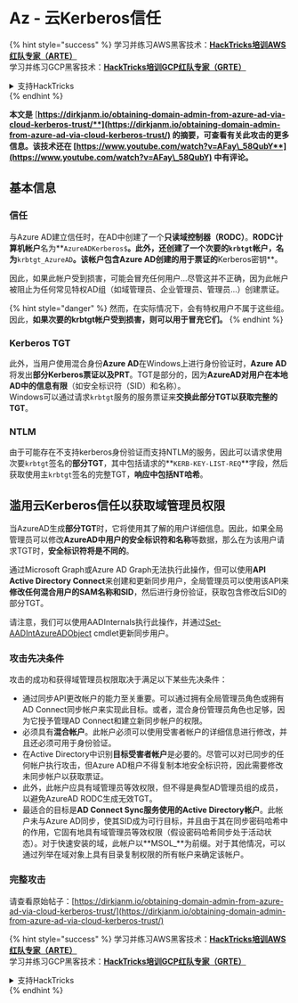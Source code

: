 # Az - 云Kerberos信任

{% hint style="success" %}
学习并练习AWS黑客技术：<img src="/.gitbook/assets/image.png" alt="" data-size="line">[**HackTricks培训AWS红队专家（ARTE）**](https://training.hacktricks.xyz/courses/arte)<img src="/.gitbook/assets/image.png" alt="" data-size="line">\
学习并练习GCP黑客技术：<img src="/.gitbook/assets/image (2).png" alt="" data-size="line">[**HackTricks培训GCP红队专家（GRTE）**<img src="/.gitbook/assets/image (2).png" alt="" data-size="line">](https://training.hacktricks.xyz/courses/grte)

<details>

<summary>支持HackTricks</summary>

* 查看[**订阅计划**](https://github.com/sponsors/carlospolop)!
* **加入** 💬 [**Discord群**](https://discord.gg/hRep4RUj7f) 或 [**电报群**](https://t.me/peass) 或 **关注**我们的**Twitter** 🐦 [**@hacktricks\_live**](https://twitter.com/hacktricks\_live)**.**
* 通过向[**HackTricks**](https://github.com/carlospolop/hacktricks)和[**HackTricks Cloud**](https://github.com/carlospolop/hacktricks-cloud) github仓库提交PR来分享黑客技巧。

</details>
{% endhint %}

**本文是** [**https://dirkjanm.io/obtaining-domain-admin-from-azure-ad-via-cloud-kerberos-trust/**](https://dirkjanm.io/obtaining-domain-admin-from-azure-ad-via-cloud-kerberos-trust/) **的摘要，可查看有关此攻击的更多信息。该技术还在** [**https://www.youtube.com/watch?v=AFay\_58QubY**](https://www.youtube.com/watch?v=AFay\_58QubY)** 中有评论。**

## 基本信息

### 信任

与Azure AD建立信任时，在AD中创建了一个**只读域控制器（RODC）**。**RODC计算机帐户**名为**`AzureADKerberos$`**。此外，还创建了一个次要的`krbtgt`帐户，名为**`krbtgt_AzureAD`**。该帐户包含Azure AD创建的用于票证的**Kerberos密钥**。

因此，如果此帐户受到损害，可能会冒充任何用户...尽管这并不正确，因为此帐户被阻止为任何常见特权AD组（如域管理员、企业管理员、管理员...）创建票证。

{% hint style="danger" %}
然而，在实际情况下，会有特权用户不属于这些组。因此，**如果次要的krbtgt帐户受到损害，则可以用于冒充它们。**
{% endhint %}

### Kerberos TGT

此外，当用户使用混合身份**Azure AD**在Windows上进行身份验证时，**Azure AD**将发出**部分Kerberos票证以及PRT**。TGT是部分的，因为**AzureAD对用户在本地AD中的信息有限**（如安全标识符（SID）和名称）。\
Windows可以通过请求`krbtgt`服务的服务票证来**交换此部分TGT以获取完整的TGT**。&#x20;

### NTLM

由于可能存在不支持kerberos身份验证而支持NTLM的服务，因此可以请求使用次要`krbtgt`签名的**部分TGT**，其中包括请求的**`KERB-KEY-LIST-REQ`**字段，然后获取使用主`krbtgt`签名的完整TGT，**响应中包括NT哈希**。

## 滥用云Kerberos信任以获取域管理员权限 <a href="#abusing-cloud-kerberos-trust-to-obtain-domain-admin" id="abusing-cloud-kerberos-trust-to-obtain-domain-admin"></a>

当AzureAD生成**部分TGT**时，它将使用其了解的用户详细信息。因此，如果全局管理员可以修改**AzureAD中用户的安全标识符和名称**等数据，那么在为该用户请求TGT时，**安全标识符将是不同的**。

通过Microsoft Graph或Azure AD Graph无法执行此操作，但可以使用**API Active Directory Connect**来创建和更新同步用户，全局管理员可以使用该API来**修改任何混合用户的SAM名称和SID**，然后进行身份验证，获取包含修改后SID的部分TGT。

请注意，我们可以使用AADInternals执行此操作，并通过[Set-AADIntAzureADObject](https://aadinternals.com/aadinternals/#set-aadintazureadobject-a) cmdlet更新同步用户。

### 攻击先决条件 <a href="#attack-prerequisites" id="attack-prerequisites"></a>

攻击的成功和获得域管理员权限取决于满足以下某些先决条件：

* 通过同步API更改帐户的能力至关重要。可以通过拥有全局管理员角色或拥有AD Connect同步帐户来实现此目标。或者，混合身份管理员角色也足够，因为它授予管理AD Connect和建立新同步帐户的权限。
* 必须具有**混合帐户**。此帐户必须可以使用受害者帐户的详细信息进行修改，并且还必须可用于身份验证。
* 在Active Directory中识别**目标受害者帐户**是必要的。尽管可以对已同步的任何帐户执行攻击，但Azure AD租户不得复制本地安全标识符，因此需要修改未同步帐户以获取票证。
* 此外，此帐户应具有域管理员等效权限，但不得是典型AD管理员组的成员，以避免AzureAD RODC生成无效TGT。
* 最适合的目标是**AD Connect Sync服务使用的Active Directory帐户**。此帐户未与Azure AD同步，使其SID成为可行目标，并且由于其在同步密码哈希中的作用，它固有地具有域管理员等效权限（假设密码哈希同步处于活动状态）。对于快速安装的域，此帐户以**MSOL\_**为前缀。对于其他情况，可以通过列举在域对象上具有目录复制权限的所有帐户来确定该帐户。

### 完整攻击 <a href="#the-full-attack" id="the-full-attack"></a>

请查看原始帖子：[https://dirkjanm.io/obtaining-domain-admin-from-azure-ad-via-cloud-kerberos-trust/](https://dirkjanm.io/obtaining-domain-admin-from-azure-ad-via-cloud-kerberos-trust/)

{% hint style="success" %}
学习并练习AWS黑客技术：<img src="/.gitbook/assets/image.png" alt="" data-size="line">[**HackTricks培训AWS红队专家（ARTE）**](https://training.hacktricks.xyz/courses/arte)<img src="/.gitbook/assets/image.png" alt="" data-size="line">\
学习并练习GCP黑客技术：<img src="/.gitbook/assets/image (2).png" alt="" data-size="line">[**HackTricks培训GCP红队专家（GRTE）**<img src="/.gitbook/assets/image (2).png" alt="" data-size="line">](https://training.hacktricks.xyz/courses/grte)

<details>

<summary>支持HackTricks</summary>

* 查看[**订阅计划**](https://github.com/sponsors/carlospolop)!
* **加入** 💬 [**Discord群**](https://discord.gg/hRep4RUj7f) 或 [**电报群**](https://t.me/peass) 或 **关注**我们的**Twitter** 🐦 [**@hacktricks\_live**](https://twitter.com/hacktricks\_live)**.**
* 通过向[**HackTricks**](https://github.com/carlospolop/hacktricks)和[**HackTricks Cloud**](https://github.com/carlospolop/hacktricks-cloud) github仓库提交PR来分享黑客技巧。

</details>
{% endhint %}
